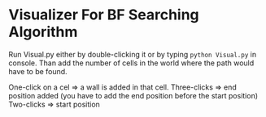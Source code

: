 # Visualizer For BF Searching Algorithm

Run Visual.py either by double-clicking it or by typing ```python Visual.py``` in console.
Than add the number of cells in the world where the path would have to be found.

One-click on a cel => a wall is added in that cell.
Three-clicks => end position added (you have to add the end position before the start position)
Two-clicks => start position

